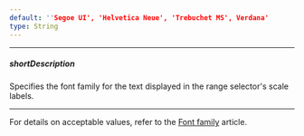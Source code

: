 ```yaml
---
default: ''Segoe UI', 'Helvetica Neue', 'Trebuchet MS', Verdana'
type: String
---
```

---
##### shortDescription
Specifies the font family for the text displayed in the range selector's scale labels.

---
For details on acceptable values, refer to the [Font family](https://www.w3.org/TR/CSS21/fonts.html#propdef-font-family) article.